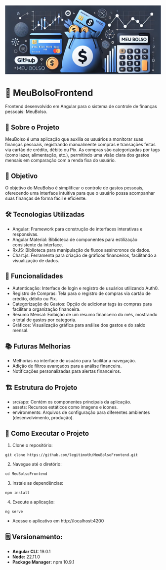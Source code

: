 ![Meu Bolso Frontend](banner.jpg "meu bolso frontend")

# 💼️ MeuBolsoFrontend

Frontend desenvolvido em Angular para o sistema de controle de finanças pessoais: MeuBolso.

## 📝 Sobre o Projeto

MeuBolso é uma aplicação que auxilia os usuários a monitorar suas finanças pessoais, registrando manualmente compras e transações feitas via cartão de crédito, débito ou Pix. As compras são categorizadas por tags (como lazer, alimentação, etc.), permitindo uma visão clara dos gastos mensais em comparação com a renda fixa do usuário.

## 🎯 Objetivo

O objetivo do MeuBolso é simplificar o controle de gastos pessoais, oferecendo uma interface intuitiva para que o usuário possa acompanhar suas finanças de forma fácil e eficiente.

## 🛠️ Tecnologias Utilizadas

- Angular: Framework para construção de interfaces interativas e responsivas.
- Angular Material: Biblioteca de componentes para estilização consistente da interface.
- RxJS: Biblioteca para manipulação de fluxos assíncronos de dados.
- Chart.js: Ferramenta para criação de gráficos financeiros, facilitando a visualização de dados.

## 🚀 Funcionalidades

- Autenticação: Interface de login e registro de usuários utilizando Auth0.
- Registro de Compras: Tela para o registro de compras via cartão de crédito, débito ou Pix.
- Categorização de Gastos: Opção de adicionar tags às compras para facilitar a organização financeira.
- Resumo Mensal: Exibição de um resumo financeiro do mês, mostrando o total de gastos por categoria.
- Gráficos: Visualização gráfica para análise dos gastos e do saldo mensal.

## 📚 Futuras Melhorias

- Melhorias na interface de usuário para facilitar a navegação.
- Adição de filtros avançados para a análise financeira.
- Notificações personalizadas para alertas financeiros.

## 🏗️ Estrutura do Projeto

- src/app: Contém os componentes principais da aplicação.
- assets: Recursos estáticos como imagens e ícones.
- environments: Arquivos de configuração para diferentes ambientes (desenvolvimento, produção).

## 🚧 Como Executar o Projeto

1. Clone o repositório:

```shell
git clone https://github.com/legitimoth/MeuBolsoFrontend.git
```

2. Navegue até o diretório:

```shell
cd MeuBolsoFrontend
```

3. Instale as dependências:

```shell
npm install
```

4. Execute a aplicação:

```shell
ng serve
```
- Acesse o aplicativo em http://localhost:4200

## 🗒️ Versionamento:

- **Angular CLI:** 19.0.1
- **Node:** 22.11.0
- **Package Manager:** npm 10.9.1

